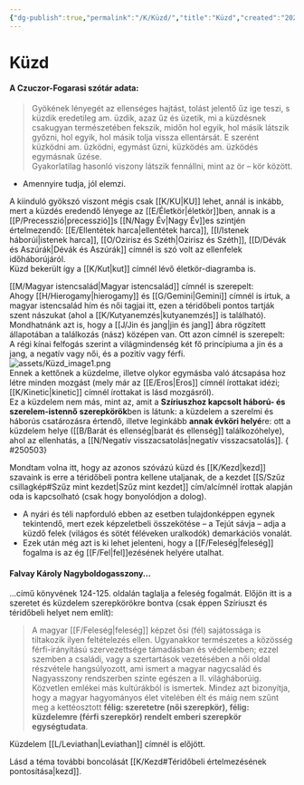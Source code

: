 ```yaml
---
{"dg-publish":true,"permalink":"/K/Küzd/","title":"Küzd","created":"2025-04-22T15:54","updated":"2025-06-08T01:09"}
---
```



# Küzd

#### A Czuczor-Fogarasi szótár adata:

> Gyökének lényegét az ellenséges hajtást, tolást jelentő űz ige teszi, s küzdik eredetileg am. üzdik, azaz űz és üzetik, mi a küzdésnek csakugyan természetében fekszik, midőn hol egyik, hol másik látszik győzni, hol egyik, hol másik tolja vissza ellentársát. E szerént küzködni am. űzködni, egymást űzni, küzködés am. üzködés egymásnak űzése.  
> Gyakorlatilag hasonló viszony látszik fennállni, mint az ör – kör között.  
- Amennyire tudja, jól elemzi.

A kiinduló gyökszó viszont mégis csak [[K/KU\|KU]] lehet, annál is inkább, mert a küzdés eredendő lényege az [[E/Életkör\|életkör]]ben, annak is a [[P/Precesszió\|precesszió]]s [[N/Nagy Év\|Nagy Év]]es szintjén értelmezendő: [[E/Ellentétek harca\|ellentétek harca]], [[I/Istenek háborúi\|istenek harca]], [[O/Ozirisz és Széth\|Ozirisz és Széth]], [[D/Dévák és Aszúrák\|Dévák és Aszúrák]] címnél is szó volt az ellenfelek időháborújáról.  
Küzd bekerült így a [[K/Kut\|kut]] címnél lévő életkör-diagramba is.  

[[M/Magyar istencsalád\|Magyar istencsalád]] címnél is szerepelt:  
Ahogy [[H/Hierogamy\|hierogamy]] és [[G/Gemini\|Gemini]] címnél is írtuk, a magyar istencsalád hím és női tagjai itt, ezen a téridőbeli pontos tartják szent nászukat (ahol a [[K/Kutyanemzés\|kutyanemzés]] is található). Mondhatnánk azt is, hogy a [[J/Jin és jang\|jin és jang]] ábra rögzített állapotában a találkozás (nász) középen van. Ott azon címnél is szerepelt:  
A régi kínai felfogás szerint a világmindenség két fő princípiuma a jin és a jang, a negatív vagy női, és a pozitív vagy férfi.  
![assets/Küzd_image1.png](/img/user/K/assets/K%C3%BCzd_image1.png)  
Ennek a kettőnek a küzdelme, illetve olykor egymásba való átcsapása hoz létre minden mozgást (mely már az [[E/Eros\|Eros]] címnél írottakat idézi; [[K/Kinetic\|kinetic]] címnél írottakat is lásd mozgásról).  
Ez a küzdelem nem más, mint az, amit a **Szíriuszhoz kapcsolt háború- és szerelem-istennő szerepkörök**ben is látunk: a küzdelem a szerelmi és háborús csatározásra értendő, illetve leginkább **annak évköri helyé**re: ott a küzdelem helye ([[B/Barát és ellenség\|barát és ellenség]] találkozóhelye), ahol az ellenhatás, a [[N/Negatív visszacsatolás\|negatív visszacsatolás]].
{ #250503}


Mondtam volna itt, hogy az azonos szóvázú küzd és [[K/Kezd\|kezd]] szavaink is erre a téridőbeli pontra kellene utaljanak, de a kezdet [[S/Szűz csillagkép#Szűz mint kezdet\|Szűz mint kezdet]] cím/alcímnél írottak alapján oda is kapcsolható (csak hogy bonyolódjon a dolog).  
- A nyári és téli napforduló ebben az esetben tulajdonképpen egynek tekintendő, mert ezek képzeletbeli összekötése – a Tejút sávja – adja a küzdő felek (világos és sötét féléveken uralkodók) demarkációs vonalát.
- Ezek után még azt is ki lehet jelenteni, hogy a [[F/Feleség\|feleség]] fogalma is az ég [[F/Fel\|fel]]ezésének helyére utalhat.

#### Falvay Károly Nagyboldogasszony...  

...című könyvének 124-125. oldalán taglalja a feleség fogalmát. Előjön itt is a szeretet és küzdelem szerepkörökre bontva (csak éppen Szíriuszt és téridőbeli helyet nem említ):  
> A magyar [[F/Feleség\|feleség]] képzet ősi (fél) sajátossága is tiltakozik ilyen feltételezés ellen. Ugyanakkor természetes a közösség férfi-irányítású szervezettsége támadásban és védelemben; ezzel szemben a családi, vagy a szertartások vezetésében a női oldal részvétele hangsúlyozott, ami ismert a magyar nagycsalád és Nagyasszony rendszerben szinte egészen a II. világháborúig. Közvetlen emlékei más kultúrákból is ismertek. Mindez azt bizonyítja, hogy a magyar hagyományos élet vitelében élt és máig nem szűnt meg a kettéosztott **félig: szeretetre (női szerepkör), félig: küzdelemre (férfi szerepkör) rendelt emberi szerepkör egységtudata**.  

Küzdelem [[L/Leviathan\|Leviathan]] címnél is előjött.  

Lásd a téma további boncolását [[K/Kezd#Téridőbeli értelmezésének pontosítása\|kezd]].  
